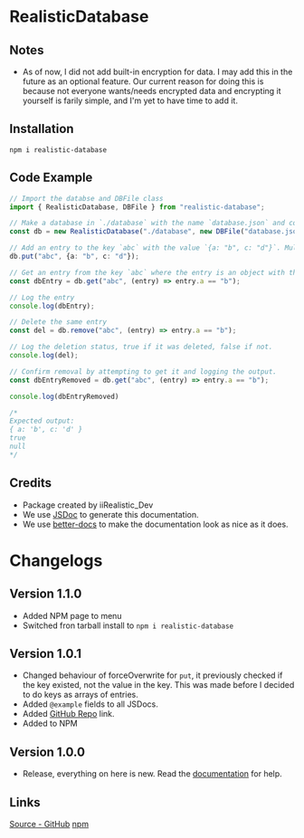 # RealisticDatabase

## Notes

- As of now, I did not add built-in encryption for data. I may add this in the future as an optional feature. Our current reason for doing this is because not everyone wants/needs encrypted data and encrypting it yourself is farily simple, and I'm yet to have time to add it.

## Installation
`npm i realistic-database`

## Code Example 
```typescript
// Import the databse and DBFile class
import { RealisticDatabase, DBFile } from "realistic-database";

// Make a database in `./database` with the name `database.json` and content `{}`
const db = new RealisticDatabase("./database", new DBFile("database.json","{}"));

// Add an entry to the key `abc` with the value `{a: "b", c: "d"}`. Multiple entries can exist under one key.
db.put("abc", {a: "b", c: "d"});

// Get an entry from the key `abc` where the entry is an object with the property `a` set to `"b"`.
const dbEntry = db.get("abc", (entry) => entry.a == "b");

// Log the entry
console.log(dbEntry);

// Delete the same entry
const del = db.remove("abc", (entry) => entry.a == "b");

// Log the deletion status, true if it was deleted, false if not.
console.log(del);

// Confirm removal by attempting to get it and logging the output.
const dbEntryRemoved = db.get("abc", (entry) => entry.a == "b");

console.log(dbEntryRemoved)

/*
Expected output:
{ a: 'b', c: 'd' }
true
null
*/
```

## Credits

- Package created by iiRealistic_Dev
- We use [JSDoc](https://jsdoc.app/) to generate this documentation.
- We use [better-docs](https://github.com/SoftwareBrothers/better-docs) to make the documentation look as nice as it does.

# Changelogs
## Version 1.1.0
- Added NPM page to menu
- Switched fron tarball install to `npm i realistic-database`

## Version 1.0.1
- Changed behaviour of forceOverwrite for `put`, it previously checked if the key existed, not the value in the key. This was made before I decided to do keys as arrays of entries.
- Added `@example` fields to all JSDocs.
- Added [GitHub Repo](https://github.com/iiRealisticDev/realistic-database) link.
- Added to NPM

## Version 1.0.0

- Release, everything on here is new. Read the [documentation](https://iirealisticdev.github.io/realistic-database/index.html) for help.


## Links
[Source - GitHub](https://github.com/iiRealisticDev/realistic-database)
[npm](https://www.npmjs.com/package/realistic-database)